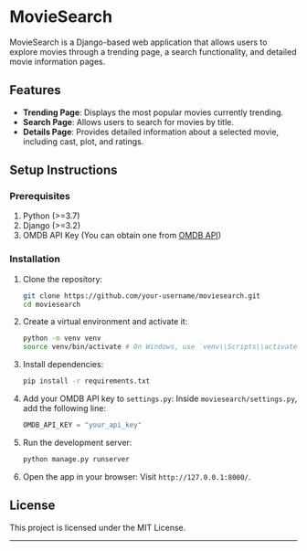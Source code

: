 # MovieSearch

MovieSearch is a Django-based web application that allows users to explore movies through a trending page, a search functionality, and detailed movie information pages.

## Features
- **Trending Page**: Displays the most popular movies currently trending.
- **Search Page**: Allows users to search for movies by title.
- **Details Page**: Provides detailed information about a selected movie, including cast, plot, and ratings.

## Setup Instructions

### Prerequisites
1. Python (>=3.7)
2. Django (>=3.2)
3. OMDB API Key (You can obtain one from [OMDB API](http://www.omdbapi.com/apikey.aspx))

### Installation
1. Clone the repository:
   ```bash
   git clone https://github.com/your-username/moviesearch.git
   cd moviesearch
   ```

2. Create a virtual environment and activate it:
   ```bash
   python -m venv venv
   source venv/bin/activate # On Windows, use `venv\\Scripts\\activate`
   ```

3. Install dependencies:
   ```bash
   pip install -r requirements.txt
   ```

4. Add your OMDB API key to `settings.py`:
   Inside `moviesearch/settings.py`, add the following line:
   ```python
   OMDB_API_KEY = "your_api_key"
   ```

5. Run the development server:
   ```bash
   python manage.py runserver
   ```

6. Open the app in your browser:
   Visit `http://127.0.0.1:8000/`.



## License
This project is licensed under the MIT License.

---
